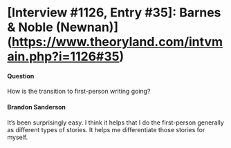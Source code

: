 # [Interview #1126, Entry #35]: Barnes & Noble (Newnan)](https://www.theoryland.com/intvmain.php?i=1126#35)

#### Question

How is the transition to first-person writing going?

#### Brandon Sanderson

It’s been surprisingly easy. I think it helps that I do the first-person generally as different types of stories. It helps me differentiate those stories for myself.

